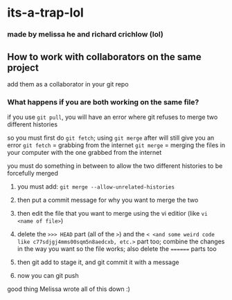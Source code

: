 #  its-a-trap-lol

### made by melissa he and richard crichlow (lol)

## How to work with collaborators on the same project

add them as a collaborator in your git repo

### What happens if you are both working on the same file?

if you use `git pull`, you will have an error where git refuses to merge two different histories

so you must first do `git fetch`; using `git merge` after will still give you an error
        `git fetch` = grabbing from the internet
        `git merge` = merging the files in your computer with the one grabbed from the internet

you must do something in between to allow the two different histories to be forcefully merged

1. you must add:
        `git merge --allow-unrelated-histories`

2. then put a commit message for why you want to merge the two

3. then edit the file that you want to merge using the vi editior (like `vi <name of file>`)

4. delete the `>>> HEAD` part (all of the `>`) and the `< <and some weird code like c77sdjgj4mms00sqm5n8aedcxb, etc.>` part too; combine the changes in the way you want so the file works; also delete the `======` parts too

5. then git add to stage it, and git commit it with a message

6. now you can git push

good thing Melissa wrote all of this down :)
